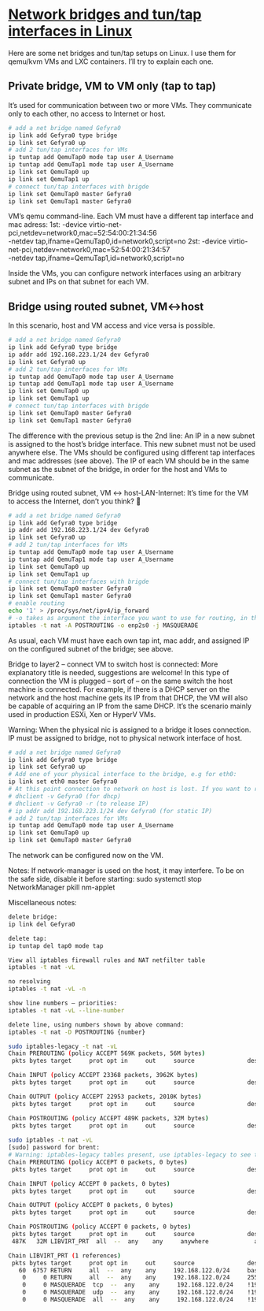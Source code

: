 # **[Network bridges and tun/tap interfaces in Linux](https://krackout.wordpress.com/2020/03/08/network-bridges-and-tun-tap-interfaces-in-linux/)**

Here are some net bridges and tun/tap setups on Linux. I use them for qemu/kvm VMs and LXC containers. I’ll try to explain each one.

## Private bridge, VM to VM only (tap to tap)

It’s used for communication between two or more VMs. They communicate only to each other, no access to Internet or host.

```bash
# add a net bridge named Gefyra0
ip link add Gefyra0 type bridge
ip link set Gefyra0 up
# add 2 tun/tap interfaces for VMs
ip tuntap add QemuTap0 mode tap user A_Username
ip tuntap add QemuTap1 mode tap user A_Username
ip link set QemuTap0 up
ip link set QemuTap1 up
# connect tun/tap interfaces with brigde
ip link set QemuTap0 master Gefyra0
ip link set QemuTap1 master Gefyra0
```

VM’s qemu command-line. Each VM must have a different tap interface and mac adress:
1st:
-device virtio-net-pci,netdev=network0,mac=52:54:00:21:34:56 \
-netdev tap,ifname=QemuTap0,id=network0,script=no
2st:
-device virtio-net-pci,netdev=network0,mac=52:54:00:21:34:57 \
-netdev tap,ifname=QemuTap1,id=network0,script=no

Inside the VMs, you can configure network interfaces using an arbitrary subnet and IPs on that subnet for each VM.

## Bridge using routed subnet, VM<->host

In this scenario, host and VM access and vice versa is possible.

```bash
# add a net bridge named Gefyra0
ip link add Gefyra0 type bridge
ip addr add 192.168.223.1/24 dev Gefyra0
ip link set Gefyra0 up
# add 2 tun/tap interfaces for VMs
ip tuntap add QemuTap0 mode tap user A_Username
ip tuntap add QemuTap1 mode tap user A_Username
ip link set QemuTap0 up
ip link set QemuTap1 up
# connect tun/tap interfaces with brigde
ip link set QemuTap0 master Gefyra0
ip link set QemuTap1 master Gefyra0
```

The difference with the previous setup is the 2nd line: An IP in a new subnet is assigned to the host’s bridge interface. This new subnet must not be used anywhere else.
The VMs should be configured using different tap interfaces and mac addresses (see above). The IP of each VM should be in the same subnet as the subnet of the bridge, in order for the host and VMs to communicate.

Bridge using routed subnet, VM <-> host-LAN-Internet:
It’s time for the VM to access the Internet, don’t you think? 🙂

```bash
# add a net bridge named Gefyra0
ip link add Gefyra0 type bridge
ip addr add 192.168.223.1/24 dev Gefyra0
ip link set Gefyra0 up
# add 2 tun/tap interfaces for VMs
ip tuntap add QemuTap0 mode tap user A_Username
ip tuntap add QemuTap1 mode tap user A_Username
ip link set QemuTap0 up
ip link set QemuTap1 up
# connect tun/tap interfaces with brigde
ip link set QemuTap0 master Gefyra0
ip link set QemuTap1 master Gefyra0
# enable routing
echo '1' > /proc/sys/net/ipv4/ip_forward
# -o takes as argument the interface you want to use for routing, in this example enp2s0
iptables -t nat -A POSTROUTING -o enp2s0 -j MASQUERADE
```

As usual, each VM must have each own tap int, mac addr, and assigned IP on the configured subnet of the bridge; see above.

Bridge to layer2 – connect VM to switch host is connected:
More explanatory title is needed, suggestions are welcome!
In this type of connection the VM is plugged – sort of – on the same switch the host machine is connected. For example, if there is a DHCP server on the network and the host machine gets its IP from that DHCP, the VM will also be capable of acquiring an IP from the same DHCP. It’s the scenario mainly used in production ESXi, Xen or HyperV VMs.

Warning: When the physical nic is assigned to a bridge it loses connection. IP must be assigned to bridge, not to physical network interface of host.

```bash
# add a net bridge named Gefyra0
ip link add Gefyra0 type bridge
ip link set Gefyra0 up
# Add one of your physical interface to the bridge, e.g for eth0:
ip link set eth0 master Gefyra0
# At this point connection to network on host is lost. If you want to restore connection:
# dhclient -v Gefyra0 (for dhcp)
# dhclient -v Gefyra0 -r (to release IP)
# ip addr add 192.168.223.1/24 dev Gefyra0 (for static IP)
# add 2 tun/tap interfaces for VMs
ip tuntap add QemuTap0 mode tap user A_Username
ip link set QemuTap0 up
ip link set QemuTap0 master Gefyra0
```

The network can be configured now on the VM.

Notes: If network-manager is used on the host, it may interfere. To be on the safe side, disable it before starting:
sudo systemctl stop NetworkManager
pkill nm-applet

Miscellaneous notes:

```bash
delete bridge:
ip link del Gefyra0

delete tap:
ip tuntap del tap0 mode tap

View all iptables firewall rules and NAT netfilter table
iptables -t nat -vL

no resolving
iptables -t nat -vL -n

show line numbers – priorities:
iptables -t nat -vL --line-number

delete line, using numbers shown by above command:
iptables -t nat -D POSTROUTING {number}

sudo iptables-legacy -t nat -vL
Chain PREROUTING (policy ACCEPT 569K packets, 56M bytes)
 pkts bytes target     prot opt in     out     source               destination         

Chain INPUT (policy ACCEPT 23368 packets, 3962K bytes)
 pkts bytes target     prot opt in     out     source               destination         

Chain OUTPUT (policy ACCEPT 22953 packets, 2010K bytes)
 pkts bytes target     prot opt in     out     source               destination         

Chain POSTROUTING (policy ACCEPT 489K packets, 32M bytes)
 pkts bytes target     prot opt in     out     source               destination  
 
sudo iptables -t nat -vL
[sudo] password for brent: 
# Warning: iptables-legacy tables present, use iptables-legacy to see them
Chain PREROUTING (policy ACCEPT 0 packets, 0 bytes)
 pkts bytes target     prot opt in     out     source               destination         

Chain INPUT (policy ACCEPT 0 packets, 0 bytes)
 pkts bytes target     prot opt in     out     source               destination         

Chain OUTPUT (policy ACCEPT 0 packets, 0 bytes)
 pkts bytes target     prot opt in     out     source               destination         

Chain POSTROUTING (policy ACCEPT 0 packets, 0 bytes)
 pkts bytes target     prot opt in     out     source               destination         
 487K   32M LIBVIRT_PRT  all  --  any    any     anywhere             anywhere            

Chain LIBVIRT_PRT (1 references)
 pkts bytes target     prot opt in     out     source               destination         
   60  6757 RETURN     all  --  any    any     192.168.122.0/24     base-address.mcast.net/24 
    0     0 RETURN     all  --  any    any     192.168.122.0/24     255.255.255.255     
    0     0 MASQUERADE  tcp  --  any    any     192.168.122.0/24    !192.168.122.0/24     masq ports: 1024-65535
    0     0 MASQUERADE  udp  --  any    any     192.168.122.0/24    !192.168.122.0/24     masq ports: 1024-65535
    0     0 MASQUERADE  all  --  any    any     192.168.122.0/24    !192.168.122.0/24  
```
